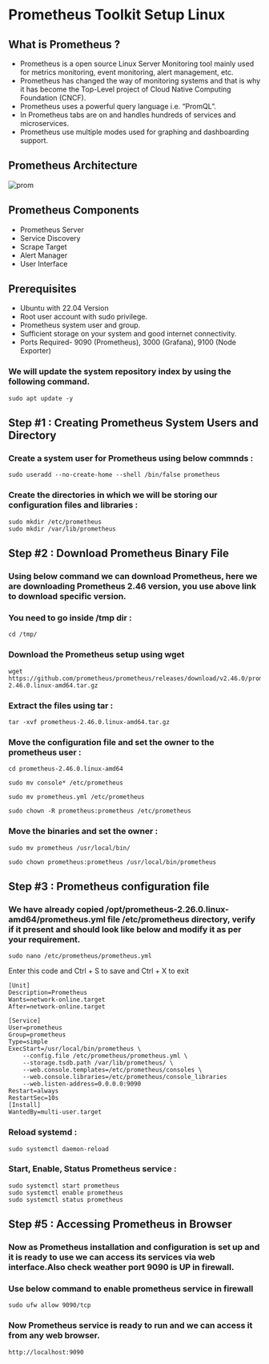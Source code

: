 # Prometheus Toolkit Setup Linux

## What is Prometheus ?
<ul>
  <li>Prometheus is a open source Linux Server Monitoring tool mainly used for metrics monitoring, event monitoring, alert management, etc.</li>
  <li>Prometheus has changed the way of monitoring systems and that is why it has become the Top-Level project of Cloud Native Computing Foundation (CNCF).</li>
  <li>Prometheus uses a powerful query language i.e. “PromQL”.</li>
  <li>In Prometheus tabs are on and handles hundreds of services and microservices.</li>
  <li>Prometheus use multiple modes used for graphing and dashboarding support.</li>
</ul>

## Prometheus Architecture

 ![prom](https://github.com/user-attachments/assets/0b97ce7e-71d7-47a5-9326-cc526e5493c2)

 ## Prometheus Components
 <ul>
   <li>Prometheus Server</li>
   <li>Service Discovery</li>
   <li>Scrape Target</li>
   <li>Alert Manager</li>
   <li>User Interface</li>
 </ul>

## Prerequisites
<ul>
  <li>Ubuntu with 22.04 Version</li>
  <li>Root user account with sudo  privilege.</li>
  <li>Prometheus system user and group.</li>
  <li>Sufficient storage on your system and good internet connectivity.</li>
  <li>Ports Required- 9090 (Prometheus), 3000 (Grafana), 9100 (Node Exporter)</li>
</ul>

### We will update the system repository index by using the following command.

    sudo apt update -y

## Step #1 : Creating Prometheus System Users and Directory

### Create a system user for Prometheus using below commnds :

    sudo useradd --no-create-home --shell /bin/false prometheus

### Create the directories in which we will be storing our configuration files and libraries :

    sudo mkdir /etc/prometheus
    sudo mkdir /var/lib/prometheus

## Step #2 : Download Prometheus Binary File

### Using below command we can download Prometheus, here we are downloading Prometheus 2.46 version, you use above link to download specific version.

### You need to go inside /tmp dir :

    cd /tmp/

### Download the Prometheus setup using wget

    wget https://github.com/prometheus/prometheus/releases/download/v2.46.0/prometheus-2.46.0.linux-amd64.tar.gz

### Extract the files using tar :

    tar -xvf prometheus-2.46.0.linux-amd64.tar.gz

### Move the configuration file and set the owner to the prometheus user :

    cd prometheus-2.46.0.linux-amd64

    sudo mv console* /etc/prometheus

    sudo mv prometheus.yml /etc/prometheus

    sudo chown -R prometheus:prometheus /etc/prometheus

### Move the binaries and set the owner :

    sudo mv prometheus /usr/local/bin/

    sudo chown prometheus:prometheus /usr/local/bin/prometheus

## Step #3 : Prometheus configuration file

### We have already copied /opt/prometheus-2.26.0.linux-amd64/prometheus.yml file /etc/prometheus directory, verify if it present and should look like below and modify it as per your requirement.

    sudo nano /etc/prometheus/prometheus.yml

Enter this code and Ctrl + S to save and Ctrl + X to exit

    [Unit]
    Description=Prometheus
    Wants=network-online.target
    After=network-online.target

    [Service]
    User=prometheus
    Group=prometheus
    Type=simple
    ExecStart=/usr/local/bin/prometheus \
        --config.file /etc/prometheus/prometheus.yml \
        --storage.tsdb.path /var/lib/prometheus/ \
        --web.console.templates=/etc/prometheus/consoles \
        --web.console.libraries=/etc/prometheus/console_libraries
        --web.listen-address=0.0.0.0:9090  
    Restart=always
    RestartSec=10s
    [Install]
    WantedBy=multi-user.target

### Reload systemd :

    sudo systemctl daemon-reload

### Start, Enable, Status Prometheus service :

    sudo systemctl start prometheus
    sudo systemctl enable prometheus
    sudo systemctl status prometheus

## Step #5 : Accessing Prometheus in Browser

### Now as Prometheus installation and configuration is set up and it is ready to use we can access  its services via web interface.Also check weather port 9090 is UP in firewall.
### Use below command to enable prometheus service in firewall 

    sudo ufw allow 9090/tcp

### Now Prometheus service is ready to run and we can access it from any web browser.

    http://localhost:9090
    


